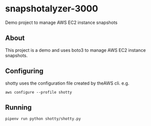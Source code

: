 # snapshotalyzer-3000
Demo project to manage AWS EC2 instance snapshots

## About

This project is a demo and uses boto3
to manage AWS EC2 instance snapshots.

## Configuring

shotty uses the configuration file created by theAWS cli. e.g.

`aws configure --profile shotty`

## Running

`pipenv run python shotty/shotty.py`